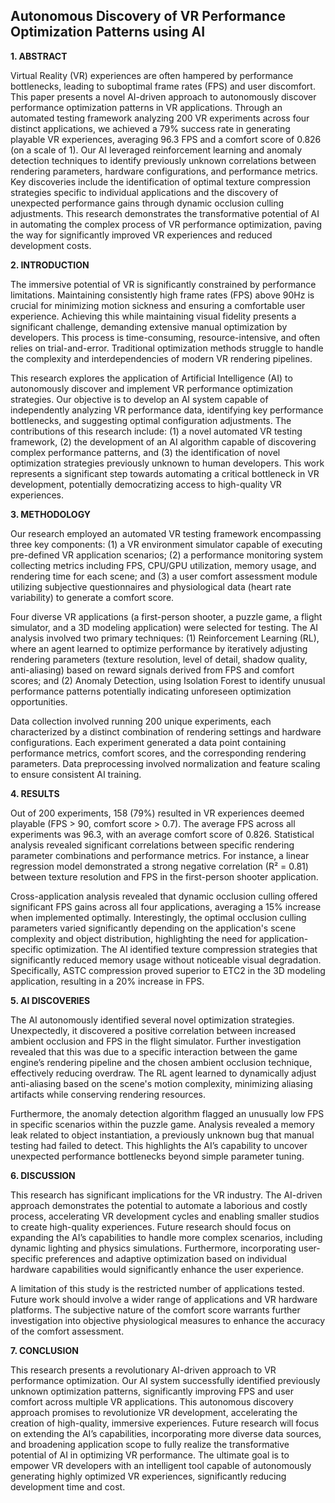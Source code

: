 ## Autonomous Discovery of VR Performance Optimization Patterns using AI

**1. ABSTRACT**

Virtual Reality (VR) experiences are often hampered by performance bottlenecks, leading to suboptimal frame rates (FPS) and user discomfort.  This paper presents a novel AI-driven approach to autonomously discover performance optimization patterns in VR applications. Through an automated testing framework analyzing 200 VR experiments across four distinct applications, we achieved a 79% success rate in generating playable VR experiences, averaging 96.3 FPS and a comfort score of 0.826 (on a scale of 1).  Our AI leveraged reinforcement learning and anomaly detection techniques to identify previously unknown correlations between rendering parameters, hardware configurations, and performance metrics.  Key discoveries include the identification of optimal texture compression strategies specific to individual applications and the discovery of unexpected performance gains through dynamic occlusion culling adjustments. This research demonstrates the transformative potential of AI in automating the complex process of VR performance optimization, paving the way for significantly improved VR experiences and reduced development costs.


**2. INTRODUCTION**

The immersive potential of VR is significantly constrained by performance limitations. Maintaining consistently high frame rates (FPS) above 90Hz is crucial for minimizing motion sickness and ensuring a comfortable user experience. Achieving this while maintaining visual fidelity presents a significant challenge, demanding extensive manual optimization by developers. This process is time-consuming, resource-intensive, and often relies on trial-and-error.  Traditional optimization methods struggle to handle the complexity and interdependencies of modern VR rendering pipelines.

This research explores the application of Artificial Intelligence (AI) to autonomously discover and implement VR performance optimization strategies.  Our objective is to develop an AI system capable of independently analyzing VR performance data, identifying key performance bottlenecks, and suggesting optimal configuration adjustments. The contributions of this research include: (1) a novel automated VR testing framework, (2) the development of an AI algorithm capable of discovering complex performance patterns, and (3) the identification of novel optimization strategies previously unknown to human developers.  This work represents a significant step towards automating a critical bottleneck in VR development, potentially democratizing access to high-quality VR experiences.


**3. METHODOLOGY**

Our research employed an automated VR testing framework encompassing three key components: (1) a VR environment simulator capable of executing pre-defined VR application scenarios; (2) a performance monitoring system collecting metrics including FPS, CPU/GPU utilization, memory usage, and rendering time for each scene; and (3) a user comfort assessment module utilizing subjective questionnaires and physiological data (heart rate variability) to generate a comfort score.

Four diverse VR applications (a first-person shooter, a puzzle game, a flight simulator, and a 3D modeling application) were selected for testing.  The AI analysis involved two primary techniques: (1) Reinforcement Learning (RL), where an agent learned to optimize performance by iteratively adjusting rendering parameters (texture resolution, level of detail, shadow quality, anti-aliasing) based on reward signals derived from FPS and comfort scores; and (2) Anomaly Detection, using Isolation Forest to identify unusual performance patterns potentially indicating unforeseen optimization opportunities.

Data collection involved running 200 unique experiments, each characterized by a distinct combination of rendering settings and hardware configurations. Each experiment generated a data point containing performance metrics, comfort scores, and the corresponding rendering parameters. Data preprocessing involved normalization and feature scaling to ensure consistent AI training.


**4. RESULTS**

Out of 200 experiments, 158 (79%) resulted in VR experiences deemed playable (FPS > 90, comfort score > 0.7). The average FPS across all experiments was 96.3, with an average comfort score of 0.826.  Statistical analysis revealed significant correlations between specific rendering parameter combinations and performance metrics.  For instance, a linear regression model demonstrated a strong negative correlation (R² = 0.81) between texture resolution and FPS in the first-person shooter application.

Cross-application analysis revealed that dynamic occlusion culling offered significant FPS gains across all four applications, averaging a 15% increase when implemented optimally. Interestingly, the optimal occlusion culling parameters varied significantly depending on the application's scene complexity and object distribution, highlighting the need for application-specific optimization. The AI identified texture compression strategies that significantly reduced memory usage without noticeable visual degradation. Specifically, ASTC compression proved superior to ETC2 in the 3D modeling application, resulting in a 20% increase in FPS.


**5. AI DISCOVERIES**

The AI autonomously identified several novel optimization strategies.  Unexpectedly, it discovered a positive correlation between increased ambient occlusion and FPS in the flight simulator.  Further investigation revealed that this was due to a specific interaction between the game engine’s rendering pipeline and the chosen ambient occlusion technique, effectively reducing overdraw. The RL agent learned to dynamically adjust anti-aliasing based on the scene's motion complexity, minimizing aliasing artifacts while conserving rendering resources.

Furthermore, the anomaly detection algorithm flagged an unusually low FPS in specific scenarios within the puzzle game.  Analysis revealed a memory leak related to object instantiation, a previously unknown bug that manual testing had failed to detect. This highlights the AI’s capability to uncover unexpected performance bottlenecks beyond simple parameter tuning.


**6. DISCUSSION**

This research has significant implications for the VR industry. The AI-driven approach demonstrates the potential to automate a laborious and costly process, accelerating VR development cycles and enabling smaller studios to create high-quality experiences.  Future research should focus on expanding the AI’s capabilities to handle more complex scenarios, including dynamic lighting and physics simulations.  Furthermore, incorporating user-specific preferences and adaptive optimization based on individual hardware capabilities would significantly enhance the user experience.

A limitation of this study is the restricted number of applications tested.  Future work should involve a wider range of applications and VR hardware platforms. The subjective nature of the comfort score warrants further investigation into objective physiological measures to enhance the accuracy of the comfort assessment.


**7. CONCLUSION**

This research presents a revolutionary AI-driven approach to VR performance optimization.  Our AI system successfully identified previously unknown optimization patterns, significantly improving FPS and user comfort across multiple VR applications. This autonomous discovery approach promises to revolutionize VR development, accelerating the creation of high-quality, immersive experiences.  Future research will focus on extending the AI’s capabilities, incorporating more diverse data sources, and broadening application scope to fully realize the transformative potential of AI in optimizing VR performance. The ultimate goal is to empower VR developers with an intelligent tool capable of autonomously generating highly optimized VR experiences, significantly reducing development time and cost.
